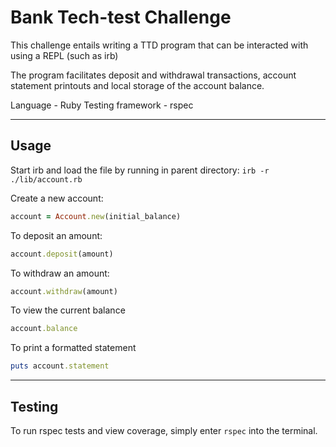 # Bank Tech-test Challenge

This challenge entails writing a TTD program that can be interacted with using a REPL (such as irb)

The program facilitates deposit and withdrawal transactions, account statement printouts and local storage of the account balance.

Language - Ruby
Testing framework - rspec

---
## Usage
Start irb and load the file by running in parent directory:
`irb -r ./lib/account.rb`

Create a new account:
```ruby
account = Account.new(initial_balance)
```

To deposit an amount:
```ruby
account.deposit(amount)
```

To withdraw an amount:
```ruby
account.withdraw(amount)
```

To view the current balance
```ruby
account.balance
```

To print a formatted statement
```ruby
puts account.statement
```

---
## Testing
To run rspec tests  and view coverage, simply enter `rspec` into the terminal.